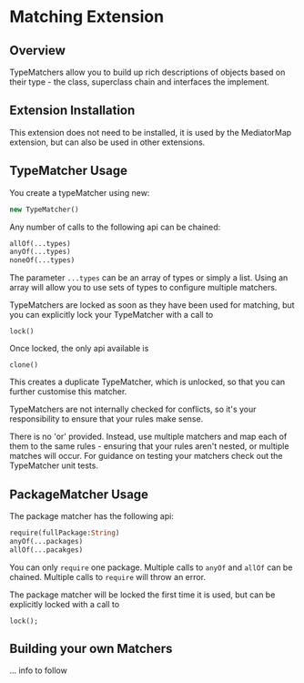 # Matching Extension

## Overview

TypeMatchers allow you to build up rich descriptions of objects based on their type - the class, superclass chain and interfaces the implement.

## Extension Installation

This extension does not need to be installed, it is used by the MediatorMap extension, but can also be used in other extensions.

## TypeMatcher Usage

You create a typeMatcher using new:

```haxe
new TypeMatcher()
```

Any number of calls to the following api can be chained:

```haxe
allOf(...types)
anyOf(...types)
noneOf(...types)
```

The parameter `...types` can be an array of types or simply a list. Using an array will allow you to use sets of types to configure multiple matchers.

TypeMatchers are locked as soon as they have been used for matching, but you can explicitly lock your TypeMatcher with a call to

	lock()
	
Once locked, the only api available is

	clone()
	
This creates a duplicate TypeMatcher, which is unlocked, so that you can further customise this matcher.

TypeMatchers are not internally checked for conflicts, so it's your responsibility to ensure that your rules make sense.

There is no 'or' provided. Instead, use multiple matchers and map each of them to the same rules - ensuring that your rules aren't nested, or multiple matches will occur. For guidance on testing your matchers check out the TypeMatcher unit tests.

## PackageMatcher Usage

The package matcher has the following api:

```haxe
require(fullPackage:String)
anyOf(...packages)
allOf(...pacakges)
```

You can only `require` one package. Multiple calls to `anyOf` and `allOf` can be chained. Multiple calls to `require` will throw an error.

The package matcher will be locked the first time it is used, but can be explicitly locked with a call to

	lock();

## Building your own Matchers

... info to follow